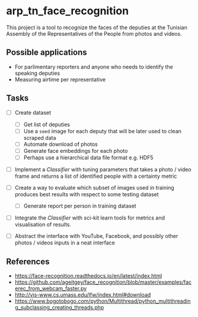 # arp_tn_face_recognition

This project is a tool to recognize the faces of the deputies at the Tunisian Assembly of the Representatives of the People from photos and videos.

## Possible applications

* For parlimentary reporters and anyone who needs to identify the speaking deputies
* Measuring airtime per representative

## Tasks

* [ ] Create dataset
  * [ ] Get list of deputies
  * [ ] Use a `seed` image for each deputy that will be later used to clean scraped data
  * [ ] Automate download of photos
  * [ ] Generate face embeddings for each photo
  * [ ] Perhaps use a hierarchical data file format e.g. HDF5

* [ ] Implement a *Classifier* with tuning parameters that takes a photo / video frame and returns a list of identified people with a certainty metric

* [ ] Create a way to evaluate which subset of images used in training produces best results with respect to some testing dataset
  * [ ] Generate report per person in training dataset

* [ ] Integrate the *Classifier* with sci-kit learn tools for metrics and visualisation of results.

* [ ] Abstract the interface with YouTube, Facebook, and possibly other photos / videos inputs in a neat interface

## References

* <https://face-recognition.readthedocs.io/en/latest/index.html>
* <https://github.com/ageitgey/face_recognition/blob/master/examples/facerec_from_webcam_faster.py>
* <http://vis-www.cs.umass.edu/lfw/index.html#download>
* <https://www.bogotobogo.com/python/Multithread/python_multithreading_subclassing_creating_threads.php>